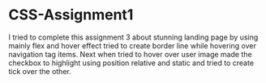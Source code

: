 # CSS-Assignment1
I tried to complete this assignment 3 about stunning landing page by using mainly flex and hover effect tried to create border line while hovering over navigation tag items.
Next when tried to hover over user image made the checkbox to highlight using position relative and static and tried to create tick over the other.
